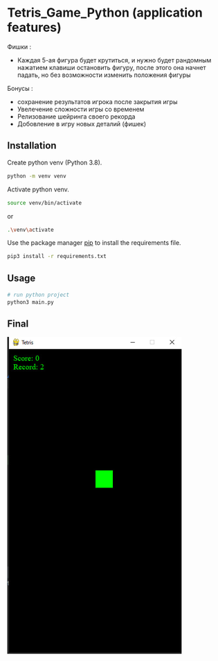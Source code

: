 # Tetris_Game_Python (application features)
Фишки :
* Каждая 5-ая фигура будет крутиться, и нужно будет рандомным нажатием клавиши остановить фигуру, после этого она начнет падать, но без возможности изменить положения фигуры 

Бонусы :
  * сохранение результатов игрока после закрытия игры
  * Увелечение сложности игры со временем
  * Релизование шейринга своего рекорда
  * Добовление в игру новых деталий (фишек)

## Installation

Create python venv (Python 3.8).

```bash
python -m venv venv
```
Activate python venv.

```bash
source venv/bin/activate
```
or 
```bash
.\venv\activate
```
Use the package manager [pip](https://pip.pypa.io/en/stable/) to install the requirements file.

```bash
pip3 install -r requirements.txt
```

## Usage

```bash
# run python project 
python3 main.py
```

## Final
![tetris](screenshot/interface.jpg "Tetris")